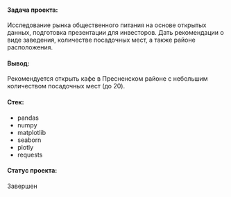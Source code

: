 #### Задача проекта:
Исследование рынка общественного питания на основе открытых данных, подготовка презентации для инвесторов. Дать рекомендации о виде заведения, количестве посадочных мест, а также районе расположения.

#### Вывод:
Рекомендуется открыть кафе в Пресненском районе с небольшим количеством посадочных мест (до 20). 

#### Стек:
- pandas
- numpy
- matplotlib 
- seaborn
- plotly
- requests 

#### Статус проекта:
Завершен
